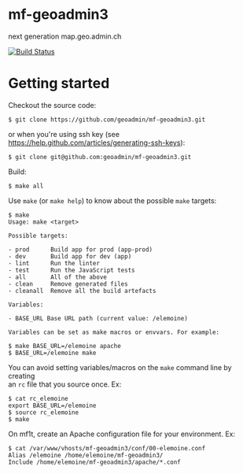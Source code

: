 mf-geoadmin3
============

next generation map.geo.admin.ch

[![Build Status](https://travis-ci.org/geoadmin/mf-geoadmin3.png?branch=master)](https://travis-ci.org/geoadmin/mf-geoadmin3)

# Getting started

Checkout the source code:

    $ git clone https://github.com/geoadmin/mf-geoadmin3.git

or when you're using ssh key (see https://help.github.com/articles/generating-ssh-keys):

    $ git clone git@github.com:geoadmin/mf-geoadmin3.git

Build:

    $ make all

Use `make` (or `make help`) to know about the possible `make` targets:

    $ make
    Usage: make <target>

    Possible targets:

    - prod      Build app for prod (app-prod)
    - dev       Build app for dev (app)
    - lint      Run the linter
    - test      Run the JavaScript tests
    - all       All of the above
    - clean     Remove generated files
    - cleanall  Remove all the build artefacts

    Variables:

    - BASE_URL Base URL path (current value: /elemoine)

    Variables can be set as make macros or envvars. For example: 

    $ make BASE_URL=/elemoine apache 
    $ BASE_URL=/elemoine make 

You can avoid setting variables/macros on the `make` command line by creating  
an `rc` file that you source once. Ex:  

    $ cat rc_elemoine 
    export BASE_URL=/elemoine
    $ source rc_elemoine 
    $ make  

On mf1t, create an Apache configuration file for your environment. Ex:

    $ cat /var/www/vhosts/mf-geoadmin3/conf/00-elemoine.conf
    Alias /elemoine /home/elemoine/mf-geoadmin3/
    Include /home/elemoine/mf-geoadmin3/apache/*.conf 

